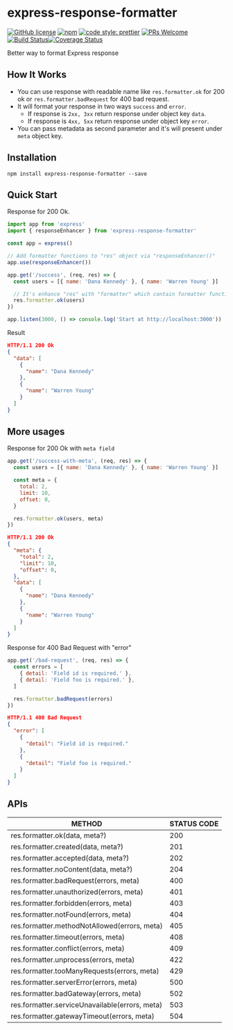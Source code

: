 # express-response-formatter

[![GitHub license](https://img.shields.io/badge/license-MIT-blue.svg)](https://github.com/aofleejay/express-response-formatter/blob/master/LICENSE.md) [![npm](https://img.shields.io/npm/v/express-response-formatter.svg)](https://www.npmjs.com/package/express-response-formatter) [![code style: prettier](https://img.shields.io/badge/code_style-prettier-ff69b4.svg)](https://github.com/prettier/prettier) [![PRs Welcome](https://img.shields.io/badge/PRs-welcome-brightgreen.svg)](http://makeapullrequest.com) [![Build Status](https://travis-ci.org/aofleejay/express-response-formatter.svg?branch=master)](https://travis-ci.org/aofleejay/express-response-formatter)[![Coverage Status](https://coveralls.io/repos/github/aofleejay/express-response-formatter/badge.svg?branch=master)](https://coveralls.io/github/aofleejay/express-response-formatter?branch=master)

Better way to format Express response

## How It Works

- You can use response with readable name like `res.formatter.ok` for 200 ok or `res.formatter.badRequest` for 400 bad request.
- It will format your response in two ways `success` and `error`.
  - If response is `2xx, 3xx` return response under object key `data`.
  - If response is `4xx, 5xx` return response under object key `error`.
- You can pass metadata as second parameter and it's will present under `meta` object key.

## Installation

```
npm install express-response-formatter --save
```

## Quick Start

Response for 200 Ok.

```js
import app from 'express'
import { responseEnhancer } from 'express-response-formatter'

const app = express()

// Add formatter functions to "res" object via "responseEnhancer()"
app.use(responseEnhancer())

app.get('/success', (req, res) => {
  const users = [{ name: 'Dana Kennedy' }, { name: 'Warren Young' }]

  // It's enhance "res" with "formatter" which contain formatter functions
  res.formatter.ok(users)
})

app.listen(3000, () => console.log('Start at http://localhost:3000'))
```

Result

```json
HTTP/1.1 200 Ok
{
  "data": [
    {
      "name": "Dana Kennedy"
    },
    {
      "name": "Warren Young"
    }
  ]
}
```

## More usages

Response for 200 Ok with `meta field`

```js
app.get('/success-with-meta', (req, res) => {
  const users = [{ name: 'Dana Kennedy' }, { name: 'Warren Young' }]

  const meta = {
    total: 2,
    limit: 10,
    offset: 0,
  }

  res.formatter.ok(users, meta)
})
```

```json
HTTP/1.1 200 Ok
{
  "meta": {
    "total": 2,
    "limit": 10,
    "offset": 0,
  },
  "data": [
    {
      "name": "Dana Kennedy"
    },
    {
      "name": "Warren Young"
    }
  ]
}
```

Response for 400 Bad Request with "error"

```js
app.get('/bad-request', (req, res) => {
  const errors = [
    { detail: 'Field id is required.' },
    { detail: 'Field foo is required.' },
  ]

  res.formatter.badRequest(errors)
})
```

```json
HTTP/1.1 400 Bad Request
{
  "error": [
    {
      "detail": "Field id is required."
    },
    {
      "detail": "Field foo is required."
    }
  ]
}
```

## APIs

| METHOD                                         | STATUS CODE |
| ---------------------------------------------- | ----------- |
| res.formatter.ok(data, meta?)                  | 200         |
| res.formatter.created(data, meta?)             | 201         |
| res.formatter.accepted(data, meta?)            | 202         |
| res.formatter.noContent(data, meta?)           | 204         |
| res.formatter.badRequest(errors, meta)         | 400         |
| res.formatter.unauthorized(errors, meta)       | 401         |
| res.formatter.forbidden(errors, meta)          | 403         |
| res.formatter.notFound(errors, meta)           | 404         |
| res.formatter.methodNotAllowed(errors, meta)   | 405         |
| res.formatter.timeout(errors, meta)            | 408         |
| res.formatter.conflict(errors, meta)           | 409         |
| res.formatter.unprocess(errors, meta)          | 422         |
| res.formatter.tooManyRequests(errors, meta)    | 429         |
| res.formatter.serverError(errors, meta)        | 500         |
| res.formatter.badGateway(errors, meta)         | 502         |
| res.formatter.serviceUnavailable(errors, meta) | 503         |
| res.formatter.gatewayTimeout(errors, meta)     | 504         |

